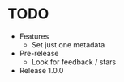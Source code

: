 # TODO

- Features
  - Set just one metadata
- Pre-release
  - Look for feedback / stars
- Release 1.0.0
